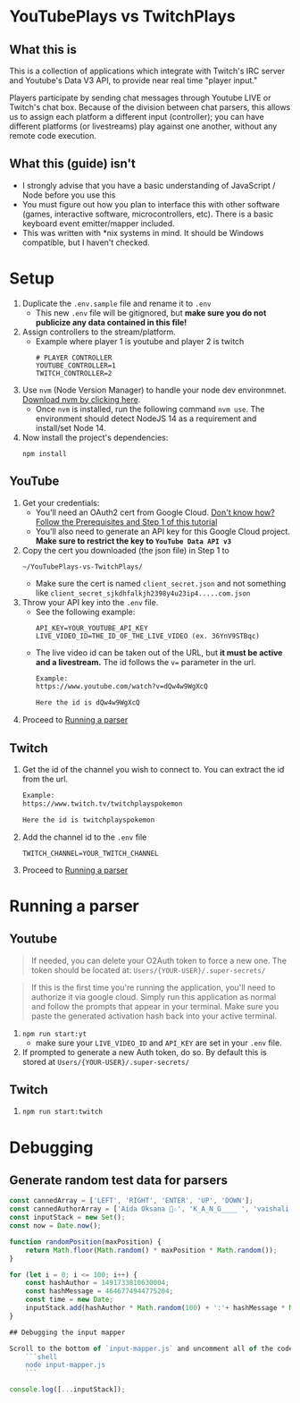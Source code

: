 # YouTubePlays vs TwitchPlays

## What this is
This is a collection of applications which integrate with Twitch's IRC server and Youtube's Data V3 API, to provide near real time "player input." 

Players participate by sending chat messages through Youtube LIVE or Twitch's chat box. Because of the division between chat parsers, this allows us to assign each platform a different input (controller); 
you can have different platforms (or livestreams) play against one another, without any remote code execution.

## What this (guide) isn't
- I strongly advise that you have a basic understanding of JavaScript / Node before you use this
- You must figure out how you plan to interface this with other software (games, interactive software, microcontrollers, etc). There is a basic keyboard event emitter/mapper included.
- This was written with *nix systems in mind. It should be Windows compatible, but I haven't checked.

# Setup
1. Duplicate the `.env.sample` file and rename it to `.env`
    - This new `.env` file will be gitignored, but **make sure you do not publicize any data contained in this file!**
1. Assign controllers to the stream/platform.
    - Example where player 1 is youtube and player 2 is twitch
        ```properties
        # PLAYER CONTROLLER
        YOUTUBE_CONTROLLER=1
        TWITCH_CONTROLLER=2
        ```
1. Use `nvm` (Node Version Manager) to handle your node dev environmnet. [Download nvm by clicking here](https://github.com/nvm-sh/nvm?tab=readme-ov-file#install--update-script).
    - Once `nvm` is installed, run the following command `nvm use`. The environment should detect NodeJS 14 as a requirement and install/set Node 14.
1. Now install the project's dependencies: 
    ```shell
    npm install
    ```

## YouTube
1. Get your credentials:
    - You'll need an OAuth2 cert from Google Cloud. [Don't know how? Follow the Prerequisites and Step 1 of this tutorial](https://developers.google.com/youtube/v3/quickstart/nodejs)
    - You'll also need to generate an API key for this Google Cloud project. **Make sure to restrict the key to `YouTube Data API v3`**
1. Copy the cert you downloaded (the json file) in Step 1 to 
    ```
    ~/YouTubePlays-vs-TwitchPlays/
    ```
    - Make sure the cert is named `client_secret.json` and not something like `client_secret_sjkdhfalkjh2398y4u23ip4.....com.json`
1. Throw your API key into the `.env` file. 
    - See the following example:
        ```properties
        API_KEY=YOUR_YOUTUBE_API_KEY
        LIVE_VIDEO_ID=THE_ID_OF_THE_LIVE_VIDEO (ex. 36YnV9STBqc)
        ```
    - The live video id can be taken out of the URL, but **it must be active and a livestream.** The id follows the `v=` parameter in the url.
        ```sh
        Example:
        https://www.youtube.com/watch?v=dQw4w9WgXcQ

        Here the id is dQw4w9WgXcQ
        ```
1. Proceed to [Running a parser](#running-a-parser)

## Twitch
1. Get the id of the channel you wish to connect to. You can extract the id from the url.
    ```sh
    Example:
    https://www.twitch.tv/twitchplayspokemon

    Here the id is twitchplayspokemon
    ```
1. Add the channel id to the `.env` file
    ```properties
    TWITCH_CHANNEL=YOUR_TWITCH_CHANNEL
    ```
1. Proceed to [Running a parser](#running-a-parser)

# Running a parser

## Youtube
> If needed, you can delete your O2Auth token to force a new one.
> The token should be located at: `Users/{YOUR-USER}/.super-secrets/`

> If this is the first time you're running the application,
> you'll need to authorize it via google cloud. Simply run this application 
> as normal and follow the prompts that appear in your terminal. Make sure you paste the generated activation
> hash back into your active terminal.

1. `npm run start:yt`
    * make sure your `LIVE_VIDEO_ID` and `API_KEY` are set in your `.env` file.
2. If prompted to generate a new Auth token, do so. By default this is stored at `Users/{YOUR-USER}/.super-secrets/`

## Twitch
1. `npm run start:twitch`

# Debugging

## Generate random test data for parsers
```javascript
const cannedArray = ['LEFT', 'RIGHT', 'ENTER', 'UP', 'DOWN'];
const cannedAuthorArray = ['Aida Oksana 🔺️☆', 'K_A_N_G____ ', 'vaishali', '🌾🎶🎶', 'если не указано кому обращение значит этот вопрос ко всем'];
const inputStack = new Set();
const now = Date.now();

function randomPosition(maxPosition) {
    return Math.floor(Math.random() * maxPosition * Math.random());
} 

for (let i = 0; i <= 100; i++) {
    const hashAuthor = 1491733810630004;
    const hashMessage = 4646774944775204;
    const time = new Date;
    inputStack.add(hashAuthor * Math.random(100) + ':'+ hashMessage * Math.random(100) + ':' + time.getMilliseconds() + '=|=' + cannedArray[randomPosition(5)] + '=|='+ cannedAuthorArray[randomPosition(5)]);
}

## Debugging the input mapper

Scroll to the bottom of `input-mapper.js` and uncomment all of the code, then run the file with the following command:
    ```shell
    node input-mapper.js
    ```

console.log([...inputStack]);
```
